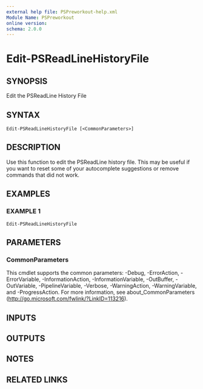 ```yaml
---
external help file: PSPreworkout-help.xml
Module Name: PSPreworkout
online version:
schema: 2.0.0
---
```


# Edit-PSReadLineHistoryFile

## SYNOPSIS
Edit the PSReadLine History File

## SYNTAX

```
Edit-PSReadLineHistoryFile [<CommonParameters>]
```

## DESCRIPTION
Use this function to edit the PSReadLine history file.
This may be useful if you want to reset some of your
autocomplete suggestions or remove commands that did not work.

## EXAMPLES

### EXAMPLE 1
```
Edit-PSReadLineHistoryFile
```

## PARAMETERS

### CommonParameters
This cmdlet supports the common parameters: -Debug, -ErrorAction, -ErrorVariable, -InformationAction, -InformationVariable, -OutBuffer, -OutVariable, -PipelineVariable, -Verbose, -WarningAction, -WarningVariable, and -ProgressAction. 
For more information, see about_CommonParameters (http://go.microsoft.com/fwlink/?LinkID=113216).

## INPUTS

## OUTPUTS

## NOTES

## RELATED LINKS
